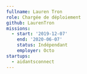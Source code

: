 ```yaml
---
fullname: Lauren Tron
role: Chargée de déploiement
github: LaurenTron
missions:
  - start: '2019-12-07'
    end: '2020-06-07'
    status: Indépendant
    employer: Octo
startups:
  - aidantsconnect
---
```

